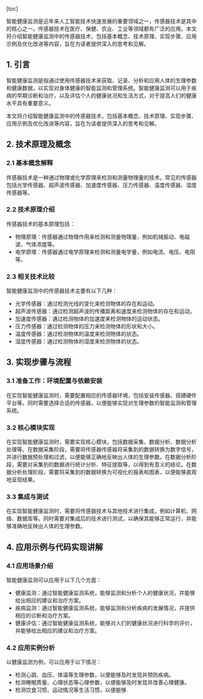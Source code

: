 
[toc]                    
                
                
智能健康监测是近年来人工智能技术快速发展的重要领域之一，传感器技术是其中的核心之一。传感器技术在医疗、保健、农业、工业等领域都有广泛的应用。本文将介绍智能健康监测中的传感器技术，包括基本概念、技术原理、实现步骤、应用示例及优化改进等内容，旨在为读者提供深入的思考和见解。

## 1. 引言

智能健康监测是指通过使用传感器技术来获取、记录、分析和应用人体的生理参数和健康数据，以实现对身体健康的智能监测和管理系统。智能健康监测可以用于疾病的早期诊断和治疗，以及评估个人的健康状况和生活方式，对于提高人们的健康水平具有重要意义。

本文将介绍智能健康监测中的传感器技术，包括基本概念、技术原理、实现步骤、应用示例及优化改进等内容，旨在为读者提供深入的思考和见解。

## 2. 技术原理及概念

### 2.1 基本概念解释

传感器技术是一种通过物理或化学原理来检测和测量物理量的技术。常见的传感器包括光学传感器、超声波传感器、加速度传感器、压力传感器、温度传感器、湿度传感器等。

### 2.2 技术原理介绍

传感器技术的基本原理包括：

- 物理原理：传感器通过物理作用来检测和测量物理量，例如机械振动、电磁波、气体浓度等。
- 电学原理：传感器通过电学原理来检测和测量电学量，例如电流、电压、电阻等。

### 2.3 相关技术比较

智能健康监测中的传感器技术主要有以下几种：

- 光学传感器：通过检测光线的变化来检测物体的存在和运动。
- 超声波传感器：通过检测超声波的传播距离和速度来检测物体的存在和运动。
- 加速度传感器：通过检测物体的加速度来检测物体的运动状态。
- 压力传感器：通过检测物体的压力来检测物体的形状和大小。
- 温度传感器：通过检测物体的温度来检测物体的状态。
- 湿度传感器：通过检测物体的湿度来检测物体的状态。

## 3. 实现步骤与流程

### 3.1 准备工作：环境配置与依赖安装

在实现智能健康监测时，需要配置相应的传感器环境，包括安装传感器、搭建硬件平台等。同时需要选择合适的传感器，以便能够实现对生理参数的智能监测和管理系统。

### 3.2 核心模块实现

在实现智能健康监测时，需要实现核心模块，包括数据采集、数据分析、数据分析处理等。在数据采集阶段，需要将传感器传感器将采集到的数据转换为数字信号，并进行数据预处理和过滤，以便能够正确地反映出人体的生理参数。在数据分析阶段，需要对采集到的数据进行统计分析、特征提取等，以得到有意义的结论。在数据分析处理阶段，需要将采集到的数据转换为可视化的报表和图表，以便能够直观地呈现结果。

### 3.3 集成与测试

在实现智能健康监测时，需要将传感器技术与其他技术进行集成，例如计算机、网络、数据库等。同时需要对集成后的技术进行测试，以确保其能够正常运行，并能够准确地反映出人体的生理参数。

## 4. 应用示例与代码实现讲解

### 4.1 应用场景介绍

智能健康监测可以应用于以下几个方面：

- 健康监测：通过智能健康监测系统，能够监测和分析个人的健康状况，并能够给出相应的建议和治疗方案。
- 疾病监测：通过智能健康监测系统，能够监测和分析疾病的发展情况，并提供相应的诊断和治疗方案。
- 健康评估：通过智能健康监测系统，能够对人们的健康状况进行科学的评价，并能够给出相应的建议和治疗方案。

### 4.2 应用实例分析

以健康监测为例，可以应用于以下情况：

- 检测心跳、血压、体温等生理参数，以便能够及时发现并预防疾病。
- 检测睡眠质量、心理状态等心理参数，以便能够及时发现并改善心理健康。
- 检测饮食习惯、运动情况等生活习惯，以便能够

